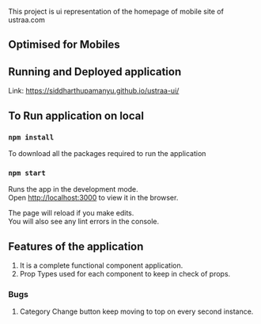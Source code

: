 This project is ui representation of the homepage of mobile site of ustraa.com

## Optimised for Mobiles

## Running and Deployed application

Link: https://siddharthupamanyu.github.io/ustraa-ui/

## To Run application on local

### `npm install`

To download all the packages required to run the application

### `npm start`

Runs the app in the development mode.<br />
Open [http://localhost:3000](http://localhost:3000) to view it in the browser.

The page will reload if you make edits.<br />
You will also see any lint errors in the console.

## Features of the application

1. It is a complete functional component application.
2. Prop Types used for each component to keep in check of props.

### Bugs

1. Category Change button keep moving to top on every second instance.

